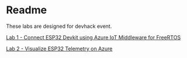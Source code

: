 # Readme

These labs are designed for devhack event.

[Lab 1 - Connect ESP32 Devkit using Azure IoT Middleware for FreeRTOS](Lab1.md)

[Lab 2 - Visualize ESP32 Telemetry on Azure](Lab2.md)

